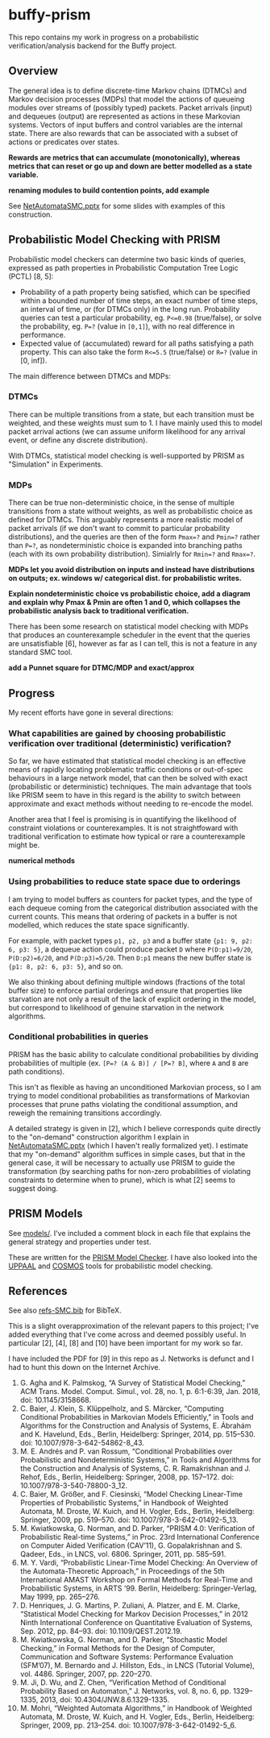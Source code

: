 # buffy-prism

This repo contains my work in progress on a probabilistic verification/analysis backend for the Buffy project.

## Overview
The general idea is to define discrete-time Markov chains (DTMCs) and Markov decision processes (MDPs) that model the actions of queueing modules over streams of (possibly typed) packets. Packet arrivals (input) and dequeues (output) are represented as actions in these Markovian systems. Vectors of input buffers and control variables are the internal state. There are also rewards that can be associated with a subset of actions or predicates over states.

__Rewards are metrics that can accumulate (monotonically), whereas metrics that can reset or go up and down are better modelled as a state variable.__

__renaming modules to build contention points, add example__

See [NetAutomataSMC.pptx](/NetAutomataSMC.pptx) for some slides with examples of this construction.

## Probabilistic Model Checking with PRISM
Probabilistic model checkers can determine two basic kinds of queries, expressed as path properties in Probabilistic Computation Tree Logic (PCTL) [8, 5]:
- Probability of a path property being satisfied, which can be specified within a bounded number of time steps, an exact number of time steps, an interval of time, or (for DTMCs only) in the long run. Probability queries can test a particular probability, eg. `P<=0.98` (true/false), or solve the probability, eg. `P=?` (value in `[0,1]`), with no real difference in performance.
- Expected value of (accumulated) reward for all paths satisfying a path property. This can also take the form `R<=5.5` (true/false) or `R=?` (value in [0, inf]).

The main difference between DTMCs and MDPs: 

### DTMCs
There can be multiple transitions from a state, but each transition must be weighted, and these weights must sum to 1. I have mainly used this to model packet arrival actions (we can assume uniform likelihood for any arrival event, or define any discrete distribution). 

With DTMCs, statistical model checking is well-supported by PRISM as "Simulation" in Experiments.

### MDPs 
There can be true non-deterministic choice, in the sense of multiple transitions from a state without weights, as well as probabilistic choice as defined for DTMCs. This arguably represents a more realistic model of packet arrivals (if we don't want to commit to particular probability distributions), and the queries are then of the form `Pmax=?` and `Pmin=?` rather than `P=?`, as nondeterministic choice is expanded into branching paths (each with its own probability distribution). Simialrly for `Rmin=?` and `Rmax=?`. 

__MDPs let you avoid distribution on inputs and instead have distributions on outputs; ex. windows w/ categorical dist. for probabilistic writes.__

__Explain nondeterministic choice vs probabilistic choice, add a diagram and explain why Pmax & Pmin are often 1 and 0, which collapses the probabilistic analysis back to traditional verification.__

There has been some research on statistical model checking with MDPs that produces an counterexample scheduler in the event that the queries are unsatisfiable [6], however as far as I can tell, this is not a feature in any standard SMC tool.

__add a Punnet square for DTMC/MDP and exact/approx__

## Progress
My recent efforts have gone in several directions:

### What capabilities are gained by choosing probabilistic verification over traditional (deterministic) verification?
So far, we have estimated that statistical model checking is an effective means of rapidly locating problematic traffic conditions or out-of-spec behaviours in a large network model, that can then be solved with exact (probabilistic or deterministic) techniques. The main advantage that tools like PRISM seem to have in this regard is the ability to switch between approximate and exact methods without needing to re-encode the model.

Another area that I feel is promising is in quantifying the likelihood of constraint violations or counterexamples. It is not straightfoward with traditional verification to estimate how typical or rare a counterexample might be.

__numerical methods__

### Using probabilities to reduce state space due to orderings
I am trying to model buffers as counters for packet types, and the type of each dequeue coming from the categorical distribution associated with the current counts. This means that ordering of packets in a buffer is not modelled, which reduces the state space significantly. 

For example, with packet types `p1, p2, p3` and a buffer state `{p1: 9, p2: 6, p3: 5}`, a dequeue action could produce packet `D` where `P(D:p1)=9/20`, `P(D:p2)=6/20`, and `P(D:p3)=5/20`. Then `D:p1` means the new buffer state is `{p1: 8, p2: 6, p3: 5}`, and so on.

We also thinking about defining multiple windows (fractions of the total buffer size) to enforce partial orderings and ensure that properties like starvation are not only a result of the lack of explicit ordering in the model, but correspond to likelihood of genuine starvation in the network algorithms.

### Conditional probabilities in queries
PRISM has the basic ability to calculate conditional probabilities by dividing probabilities of multiple 
(ex. `[P=? (A & B)] / [P=? B]`, where `A` and `B` are path conditions).

This isn't as flexible as having an unconditioned Markovian process, so I am trying to model conditional probabilities as transformations of Markovian processes that prune paths violating the conditional assumption, and reweigh the remaining transitions accordingly. 

A detailed strategy is given in [2], which I believe corresponds quite directly to the "on-demand" construction algorithm I explain in [NetAutomataSMC.pptx](/NetAutomataSMC.pptx) (which I haven't really formalized yet). I estimate that my "on-demand" algorithm suffices in simple cases, but that in the general case, it will be necessary to actually use PRISM to guide the transformation (by searching paths for non-zero probabilities of violating constraints to determine when to prune), which is what [2] seems to suggest doing.

## PRISM Models

See [models/](/models/). I've included a comment block in each file that explains the general strategy and properties under test.

These are written for the [PRISM Model Checker](https://www.prismmodelchecker.org/). I have also looked into the [UPPAAL](https://uppaal.org/) and [COSMOS](https://cosmos.lacl.fr/) tools for probabilistic model checking.

## References

See also [refs-SMC.bib](/refs-SMC.bib) for BibTeX.

This is a slight overapproximation of the relevant papers to this project; I've added everything that I've come across and deemed possibly useful. In particular [2], [4], [8] and [10] have been important for my work so far.

I have included the PDF for [9] in this repo as J. Networks is defunct and I had to hunt this down on the Internet Archive.

1. G. Agha and K. Palmskog, “A Survey of Statistical Model Checking,” ACM Trans. Model. Comput. Simul., vol. 28, no. 1, p. 6:1-6:39, Jan. 2018, doi: 10.1145/3158668.
2. C. Baier, J. Klein, S. Klüppelholz, and S. Märcker, “Computing Conditional Probabilities in Markovian Models Efficiently,” in Tools and Algorithms for the Construction and Analysis of Systems, E. Ábrahám and K. Havelund, Eds., Berlin, Heidelberg: Springer, 2014, pp. 515–530. doi: 10.1007/978-3-642-54862-8_43.
3. M. E. Andrés and P. van Rossum, “Conditional Probabilities over Probabilistic and Nondeterministic Systems,” in Tools and Algorithms for the Construction and Analysis of Systems, C. R. Ramakrishnan and J. Rehof, Eds., Berlin, Heidelberg: Springer, 2008, pp. 157–172. doi: 10.1007/978-3-540-78800-3_12.
4. C. Baier, M. Größer, and F. Ciesinski, “Model Checking Linear-Time Properties of Probabilistic Systems,” in Handbook of Weighted Automata, M. Droste, W. Kuich, and H. Vogler, Eds., Berlin, Heidelberg: Springer, 2009, pp. 519–570. doi: 10.1007/978-3-642-01492-5_13.
5. M. Kwiatkowska, G. Norman, and D. Parker, “PRISM 4.0: Verification of Probabilistic Real-time Systems,” in Proc. 23rd International Conference on Computer Aided Verification (CAV’11), G. Gopalakrishnan and S. Qadeer, Eds., in LNCS, vol. 6806. Springer, 2011, pp. 585–591.
6. M. Y. Vardi, “Probabilistic Linear-Time Model Checking: An Overview of the Automata-Theoretic Approach,” in Proceedings of the 5th International AMAST Workshop on Formal Methods for Real-Time and Probabilistic Systems, in ARTS ’99. Berlin, Heidelberg: Springer-Verlag, May 1999, pp. 265–276.
7. D. Henriques, J. G. Martins, P. Zuliani, A. Platzer, and E. M. Clarke, “Statistical Model Checking for Markov Decision Processes,” in 2012 Ninth International Conference on Quantitative Evaluation of Systems, Sep. 2012, pp. 84–93. doi: 10.1109/QEST.2012.19.
8. M. Kwiatkowska, G. Norman, and D. Parker, “Stochastic Model Checking,” in Formal Methods for the Design of Computer, Communication and Software Systems: Performance Evaluation (SFM’07), M. Bernardo and J. Hillston, Eds., in LNCS (Tutorial Volume), vol. 4486. Springer, 2007, pp. 220–270.
9. M. Ji, D. Wu, and Z. Chen, “Verification Method of Conditional Probability Based on Automaton,” J. Networks, vol. 8, no. 6, pp. 1329–1335, 2013, doi: 10.4304/JNW.8.6.1329-1335.
10. M. Mohri, “Weighted Automata Algorithms,” in Handbook of Weighted Automata, M. Droste, W. Kuich, and H. Vogler, Eds., Berlin, Heidelberg: Springer, 2009, pp. 213–254. doi: 10.1007/978-3-642-01492-5_6.
